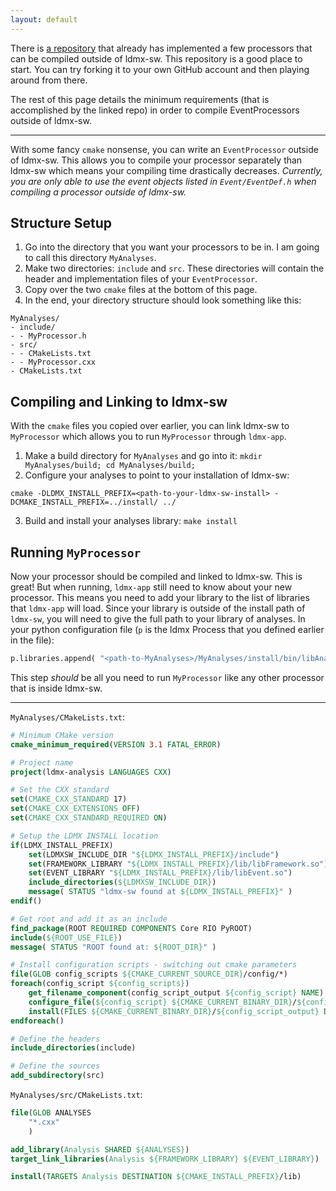 ```yaml
---
layout: default
---
```


There is [a repository](https://github.com/LDMX-Software/ldmx-analysis) that already has implemented a few processors that can be compiled outside of ldmx-sw. This repository is a good place to start. You can try forking it to your own GitHub account and then playing around from there.

The rest of this page details the minimum requirements (that is accomplished by the linked repo) in order to compile EventProcessors outside of ldmx-sw.

---

With some fancy `cmake` nonsense, you can write an `EventProcessor` outside of ldmx-sw. This allows you to compile your processor separately than ldmx-sw which means your compiling time drastically decreases. _Currently, you are only able to use the event objects listed in `Event/EventDef.h` when compiling a processor outside of ldmx-sw._


## Structure Setup

1. Go into the directory that you want your processors to be in. I am going to call this directory `MyAnalyses`.
2. Make two directories: `include` and `src`. These directories will contain the header and implementation files of your `EventProcessor`.
3. Copy over the two `cmake` files at the bottom of this page.
4. In the end, your directory structure should look something like this:
```
MyAnalyses/
- include/
- - MyProcessor.h
- src/
- - CMakeLists.txt
- - MyProcessor.cxx
- CMakeLists.txt
```
## Compiling and Linking to ldmx-sw
With the `cmake` files you copied over earlier, you can link ldmx-sw to `MyProcessor` which allows you to run `MyProcessor` through `ldmx-app`.
1. Make a build directory for `MyAnalyses` and go into it: `mkdir MyAnalyses/build; cd MyAnalyses/build;`
2. Configure your analyses to point to your installation of ldmx-sw: 

`cmake -DLDMX_INSTALL_PREFIX=<path-to-your-ldmx-sw-install> -DCMAKE_INSTALL_PREFIX=../install/ ../`

3. Build and install your analyses library: `make install`

## Running `MyProcessor`
Now your processor should be compiled and linked to ldmx-sw. This is great! But when running, `ldmx-app` still need to know about your new processor. This means you need to add your library to the list of libraries that `ldmx-app` will load. Since your library is outside of the install path of `ldmx-sw`, you will need to give the full path to your library of analyses. In your python configuration file (`p` is the ldmx Process that you defined earlier in the file):
```python
p.libraries.append( "<path-to-MyAnalyses>/MyAnalyses/install/bin/libAnalysis.so" )
```
This step _should_ be all you need to run `MyProcessor` like any other processor that is inside ldmx-sw.

---

`MyAnalyses/CMakeLists.txt`:
```cmake
# Minimum CMake version
cmake_minimum_required(VERSION 3.1 FATAL_ERROR)

# Project name
project(ldmx-analysis LANGUAGES CXX)

# Set the CXX standard 
set(CMAKE_CXX_STANDARD 17)
set(CMAKE_CXX_EXTENSIONS OFF)
set(CMAKE_CXX_STANDARD_REQUIRED ON)

# Setup the LDMX INSTALL location
if(LDMX_INSTALL_PREFIX)
    set(LDMXSW_INCLUDE_DIR "${LDMX_INSTALL_PREFIX}/include")
    set(FRAMEWORK_LIBRARY "${LDMX_INSTALL_PREFIX}/lib/libFramework.so")
    set(EVENT_LIBRARY "${LDMX_INSTALL_PREFIX}/lib/libEvent.so")
    include_directories(${LDMXSW_INCLUDE_DIR})
    message( STATUS "ldmx-sw found at ${LDMX_INSTALL_PREFIX}" )
endif()

# Get root and add it as an include
find_package(ROOT REQUIRED COMPONENTS Core RIO PyROOT)
include(${ROOT_USE_FILE})
message( STATUS "ROOT found at: ${ROOT_DIR}" )

# Install configuration scripts - switching out cmake parameters
file(GLOB config_scripts ${CMAKE_CURRENT_SOURCE_DIR}/config/*)
foreach(config_script ${config_scripts})
    get_filename_component(config_script_output ${config_script} NAME)
    configure_file(${config_script} ${CMAKE_CURRENT_BINARY_DIR}/${config_script_output})
    install(FILES ${CMAKE_CURRENT_BINARY_DIR}/${config_script_output} DESTINATION bin PERMISSIONS OWNER_READ OWNER_WRITE OWNER_EXECUTE GROUP_READ GROUP_EXECUTE WORLD_READ WORLD_EXECUTE)
endforeach()

# Define the headers
include_directories(include)

# Define the sources 
add_subdirectory(src)
```
`MyAnalyses/src/CMakeLists.txt`:
```cmake
file(GLOB ANALYSES
    "*.cxx"
    )

add_library(Analysis SHARED ${ANALYSES})
target_link_libraries(Analysis ${FRAMEWORK_LIBRARY} ${EVENT_LIBRARY})

install(TARGETS Analysis DESTINATION ${CMAKE_INSTALL_PREFIX}/lib)
```
